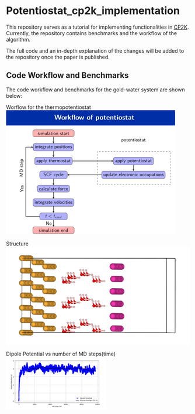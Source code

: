 # Potentiostat_cp2k_implementation

This repository serves as a tutorial for implementing functionalities in [CP2K](https://github.com/cp2k/cp2k).  
Currently, the repository contains benchmarks and the workflow of the algorithm.

The full code and an in-depth explanation of the changes will be added to the repository once the paper is published.

## Code Workflow and Benchmarks

The code workflow and benchmarks for the gold-water system are shown below:

Worflow for the thermopotentiostat
![Workflow](pictures/workflow.png)  

Structure 
![strucutre](pictures/struc.png)

Dipole Potential vs number of MD steps(time)
![bench](pictures/benchmark.png)
